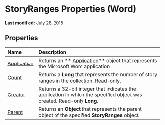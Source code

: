 
# StoryRanges Properties (Word)

 **Last modified:** July 28, 2015


## Properties



|**Name**|**Description**|
|:-----|:-----|
| [Application](49548fba-8099-18f0-a24e-cc1b252a9d4b.md)|Returns an  ** [Application](d1cf6f8f-4e88-bf01-93b4-90a83f79cb44.md)** object that represents the Microsoft Word application.|
| [Count](0e1f61e1-fd64-ce0a-5a56-0c8f55208a5a.md)|Returns a  **Long** that represents the number of story ranges in the collection. Read-only.|
| [Creator](192e5457-6ef6-4442-708e-5bd3dc96f843.md)|Returns a 32-bit integer that indicates the application in which the specified object was created. Read-only  **Long**.|
| [Parent](3752066c-dcb9-1024-28d8-49a19dcaf3c1.md)|Returns an  **Object** that represents the parent object of the specified **StoryRanges** object.|
